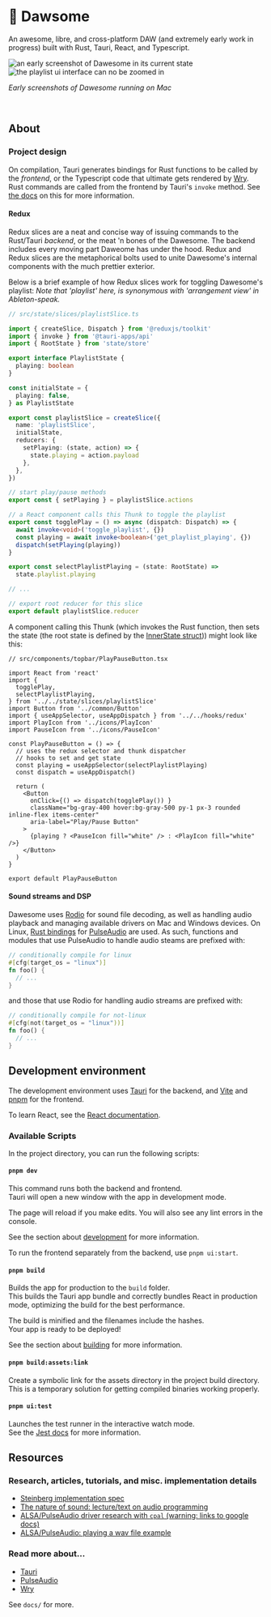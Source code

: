 # 🎹 Dawsome

An awesome, libre, and cross-platform DAW 
(and extremely early work in progress) 
built with Rust, Tauri, React, and Typescript.

<img 
  src="./docs/sc5.png" 
  alt="an early screenshot of Dawesome in its current state" 
/>
<img 
  src="./docs/sc4.png" 
  alt="the playlist ui interface can no be zoomed in" 
/>

_Early screenshots of Dawesome running on Mac_
<!-- _An early screenshot of Dawesome running on Xubuntu_ -->

<br />

## About

### Project design

On compilation, Tauri generates bindings for
Rust functions to be called by the _frontend_, or
the Typescript code that ultimate gets rendered by [Wry](https://github.com/tauri-apps/wry).
Rust commands are called from the frontend by Tauri's `invoke` method.
See [the docs](https://tauri.studio/docs/guides/command/#passing-arguments) 
on this for more information.

#### Redux

Redux slices are a neat and concise way of issuing
commands to the Rust/Tauri _backend_, or the meat 'n bones
of the Dawesome. The backend includes every moving part Daweome has
under the hood. Redux and Redux slices are the 
metaphorical bolts used to unite Dawesome's internal components
with the much prettier exterior.

Below is a brief example of how Redux slices work
for toggling Dawesome's playlist:
_Note that 'playlist' here, is synonymous with 'arrangement view' in Ableton-speak._

```ts
// src/state/slices/playlistSlice.ts 

import { createSlice, Dispatch } from '@reduxjs/toolkit'
import { invoke } from '@tauri-apps/api'
import { RootState } from 'state/store'

export interface PlaylistState {
  playing: boolean
}

const initialState = {
  playing: false,
} as PlaylistState

export const playlistSlice = createSlice({
  name: 'playlistSlice',
  initialState,
  reducers: {
    setPlaying: (state, action) => {
      state.playing = action.payload
    },
  },
})

// start play/pause methods
export const { setPlaying } = playlistSlice.actions

// a React component calls this Thunk to toggle the playlist
export const togglePlay = () => async (dispatch: Dispatch) => {
  await invoke<void>('toggle_playlist', {})
  const playing = await invoke<boolean>('get_playlist_playing', {})
  dispatch(setPlaying(playing))
}

export const selectPlaylistPlaying = (state: RootState) =>
  state.playlist.playing

// ...

// export root reducer for this slice
export default playlistSlice.reducer
```

A component calling this Thunk (which invokes the Rust function, then sets the state (the root state 
is defined by the 
[InnerState struct](https://github.com/nbennett320/dawesome/blob/main/backend/src/daw/state/state.rs)))
might look like this:


```tsx
// src/components/topbar/PlayPauseButton.tsx

import React from 'react'
import {
  togglePlay,
  selectPlaylistPlaying,
} from '../../state/slices/playlistSlice'
import Button from '../common/Button'
import { useAppSelector, useAppDispatch } from '../../hooks/redux'
import PlayIcon from '../icons/PlayIcon'
import PauseIcon from '../icons/PauseIcon'

const PlayPauseButton = () => {
  // uses the redux selector and thunk dispatcher 
  // hooks to set and get state
  const playing = useAppSelector(selectPlaylistPlaying)
  const dispatch = useAppDispatch()
  
  return (
    <Button
      onClick={() => dispatch(togglePlay()) }
      className="bg-gray-400 hover:bg-gray-500 py-1 px-3 rounded inline-flex items-center"
      aria-label="Play/Pause Button"
    >
      {playing ? <PauseIcon fill="white" /> : <PlayIcon fill="white" />}
    </Button>
  )
}

export default PlayPauseButton
```

#### Sound streams and DSP

Dawesome uses [Rodio](https://docs.rs/rodio/latest/rodio/) for sound file decoding,
as well as handling audio playback and managing available drivers on Mac and Windows devices.
On Linux, [Rust bindings](https://docs.rs/libpulse-binding/latest/libpulse_binding/) 
for [PulseAudio](https://www.freedesktop.org/software/pulseaudio/doxygen/) are used.
As such, functions and modules that use PulseAudio to handle audio steams are prefixed with:
```rs
// conditionally compile for linux
#[cfg(target_os = "linux")]
fn foo() {
  // ...
}
```
and those that use Rodio for handling audio streams are prefixed with:
```rs
// conditionally compile for not-linux
#[cfg(not(target_os = "linux"))]
fn foo() {
  // ...
}
```

## Development environment

The development environment uses [Tauri](https://tauri.studio/) for the backend, and 
[Vite](https://vitejs.dev/) and [pnpm](https://pnpm.io/) for the frontend.

To learn React, see the [React documentation](https://reactjs.org/).

### Available Scripts

In the project directory, you can run the following scripts:

#### `pnpm dev`

This command runs both the backend and frontend.\
Tauri will open a new window with the app in development mode.

The page will reload if you make edits.
You will also see any lint errors in the console.

See the section about [development](https://tauri.studio/docs/api/cli#dev) for more information.

To run the frontend separately from the backend, use `pnpm ui:start`.

#### `pnpm build`

Builds the app for production to the `build` folder.\
This builds the Tauri app bundle and correctly bundles React in production mode, optimizing the build for the best performance.

The build is minified and the filenames include the hashes.\
Your app is ready to be deployed!

See the section about [building](https://tauri.studio/docs/api/cli#build) for more information.

#### `pnpm build:assets:link`

Create a symbolic link for the assets directory in the
project build directory. This is a temporary solution 
for getting compiled binaries working properly.

#### `pnpm ui:test`

Launches the test runner in the interactive watch mode.\
See the [Jest docs](https://jestjs.io/) for more information.

## Resources

### Research, articles, tutorials, and misc. implementation details

- [Steinberg implementation spec](http://jvstwrapper.sourceforge.net/vst20spec.pdf)
- [The nature of sound: lecture/text on audio programming](https://mu.krj.st/)
- [ALSA/PulseAudio driver research with `cpal` (warning: links to google docs)](https://docs.google.com/document/d/10EL1qd6ZPkn6ySAPlXY7oea80nWwPV4X4csI4m4ujuY)
- [ALSA/PulseAudio: playing a wav file example](http://ysflight.in.coocan.jp/programming/audio/pulseAudioSample/e.html)

### Read more about...

- [Tauri](https://tauri.studio)
- [PulseAudio](https://www.freedesktop.org/software/pulseaudio/doxygen/)
- [Wry](https://github.com/tauri-apps/wry)

See `docs/` for more.
